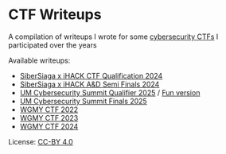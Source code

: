 # CTF Writeups
A compilation of writeups I wrote for some [cybersecurity CTFs](https://ctftime.org/ctf-wtf/) I participated over the years

Available writeups:
- [SiberSiaga x iHACK CTF Qualification 2024](ihack2024-quals.md)
- [SiberSiaga x iHACK A&D Semi Finals 2024](ihack2024-semifinals.md)
- [UM Cybersecurity Summit Qualifier 2025](umctf2025-quals.md) / [Fun version](umctf2025fun-quals.md)
- [UM Cybersecurity Summit Finals 2025](umctf2025-finals.md)
- [WGMY CTF 2022](wgmy2022.md)
- [WGMY CTF 2023](wgmy2023.md)
- [WGMY CTF 2024](wgmy2024.md)

License: [CC-BY 4.0](https://creativecommons.org/licenses/by/4.0/)
